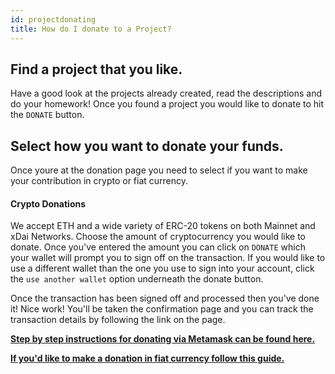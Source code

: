 ```yaml
---
id: projectdonating
title: How do I donate to a Project?
---
```


## Find a project that you like.
Have a good look at the projects already created, read the descriptions and do your homework! Once you found a project you would like to donate to hit the `DONATE` button.

## Select how you want to donate your funds.
Once youre at the donation page you need to select if you want to make your contribution in crypto or fiat currency.

#### Crypto Donations
We accept ETH and a wide variety of ERC-20 tokens on both Mainnet and xDai Networks. Choose the amount of cryptocurrency you would like to donate. Once you've entered the amount you can click on `DONATE` which your wallet will prompt you to sign off on the transaction. If you would like to use a different wallet than the one you use to sign into your account, click the `use another wallet` option underneath the donate button.

Once the transaction has been signed off and processed then you've done it! Nice work! You'll be taken the confirmation page and you can track the transaction details by following the link on the page.

**[Step by step instructions for donating via Metamask can be found here.](./donatingmetamask.md)**

**[If you'd like to make a donation in fiat currency follow this guide.](./torusonramp.md)**
